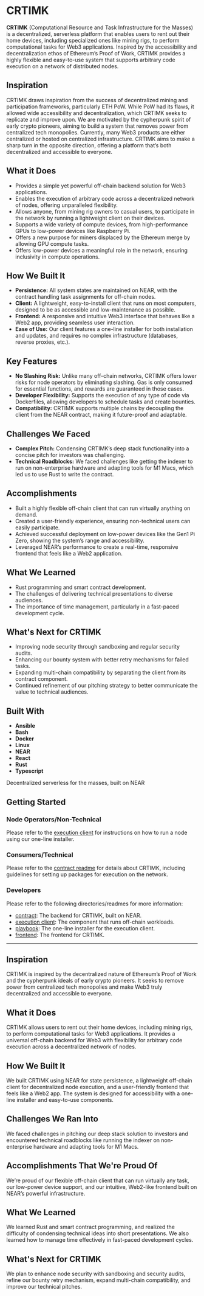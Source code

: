 
# CRTIMK

**CRTIMK** (Computational Resource and Task Infrastructure for the Masses) is a decentralized, serverless platform that enables users to rent out their home devices, including specialized ones like mining rigs, to perform computational tasks for Web3 applications. Inspired by the accessibility and decentralization ethos of Ethereum’s Proof of Work, CRTIMK provides a highly flexible and easy-to-use system that supports arbitrary code execution on a network of distributed nodes.

## Inspiration

CRTIMK draws inspiration from the success of decentralized mining and participation frameworks, particularly ETH PoW. While PoW had its flaws, it allowed wide accessibility and decentralization, which CRTIMK seeks to replicate and improve upon. We are motivated by the cypherpunk spirit of early crypto pioneers, aiming to build a system that removes power from centralized tech monopolies. Currently, many Web3 products are either centralized or hosted on centralized infrastructure. CRTIMK aims to make a sharp turn in the opposite direction, offering a platform that’s both decentralized and accessible to everyone.

## What it Does

- Provides a simple yet powerful off-chain backend solution for Web3 applications.
- Enables the execution of arbitrary code across a decentralized network of nodes, offering unparalleled flexibility.
- Allows anyone, from mining rig owners to casual users, to participate in the network by running a lightweight client on their devices.
- Supports a wide variety of compute devices, from high-performance GPUs to low-power devices like Raspberry Pi.
- Offers a new purpose for miners displaced by the Ethereum merge by allowing GPU compute tasks.
- Offers low-power devices a meaningful role in the network, ensuring inclusivity in compute operations.

## How We Built It

- **Persistence:** All system states are maintained on NEAR, with the contract handling task assignments for off-chain nodes.
- **Client:** A lightweight, easy-to-install client that runs on most computers, designed to be as accessible and low-maintenance as possible.
- **Frontend:** A responsive and intuitive Web3 interface that behaves like a Web2 app, providing seamless user interaction.
- **Ease of Use:** Our client features a one-line installer for both installation and updates, and requires no complex infrastructure (databases, reverse proxies, etc.).

## Key Features

- **No Slashing Risk:** Unlike many off-chain networks, CRTIMK offers lower risks for node operators by eliminating slashing. Gas is only consumed for essential functions, and rewards are guaranteed in those cases.
- **Developer Flexibility:** Supports the execution of any type of code via Dockerfiles, allowing developers to schedule tasks and create bounties.
- **Compatibility:** CRTIMK supports multiple chains by decoupling the client from the NEAR contract, making it future-proof and adaptable.

## Challenges We Faced

- **Complex Pitch:** Condensing CRTIMK’s deep stack functionality into a concise pitch for investors was challenging.
- **Technical Roadblocks:** We faced challenges like getting the indexer to run on non-enterprise hardware and adapting tools for M1 Macs, which led us to use Rust to write the contract.
  
## Accomplishments

- Built a highly flexible off-chain client that can run virtually anything on demand.
- Created a user-friendly experience, ensuring non-technical users can easily participate.
- Achieved successful deployment on low-power devices like the Gen1 Pi Zero, showing the system’s range and accessibility.
- Leveraged NEAR’s performance to create a real-time, responsive frontend that feels like a Web2 application.

## What We Learned

- Rust programming and smart contract development.
- The challenges of delivering technical presentations to diverse audiences.
- The importance of time management, particularly in a fast-paced development cycle.

## What's Next for CRTIMK

- Improving node security through sandboxing and regular security audits.
- Enhancing our bounty system with better retry mechanisms for failed tasks.
- Expanding multi-chain compatibility by separating the client from its contract component.
- Continued refinement of our pitching strategy to better communicate the value to technical audiences.

## Built With

- **Ansible**
- **Bash**
- **Docker**
- **Linux**
- **NEAR**
- **React**
- **Rust**
- **Typescript**


Decentralized serverless for the masses, built on NEAR


## Getting Started

### Node Operators/Non-Technical
Please refer to the [execution client](../execution-client/README.md) for instructions on how to run a node using our one-line installer.

### Consumers/Technical
Please refer to the [contract readme](./contract/README.md) for details about CRTIMK, including guidelines for setting up packages for execution on the network.

### Developers
Please refer to the following directories/readmes for more information:
- [contract](../contract/README.md): The backend for CRTIMK, built on NEAR.
- [execution client](../execution-client/README.md): The component that runs off-chain workloads.
- [playbook](../playbook/README.md): The one-line installer for the execution client.
- [frontend](../frontend): The frontend for CRTIMK.

---

## Inspiration
CRTIMK is inspired by the decentralized nature of Ethereum’s Proof of Work and the cypherpunk ideals of early crypto pioneers. It seeks to remove power from centralized tech monopolies and make Web3 truly decentralized and accessible to everyone.

## What it Does
CRTIMK allows users to rent out their home devices, including mining rigs, to perform computational tasks for Web3 applications. It provides a universal off-chain backend for Web3 with flexibility for arbitrary code execution across a decentralized network of nodes.

## How We Built It
We built CRTIMK using NEAR for state persistence, a lightweight off-chain client for decentralized node execution, and a user-friendly frontend that feels like a Web2 app. The system is designed for accessibility with a one-line installer and easy-to-use components.

## Challenges We Ran Into
We faced challenges in pitching our deep stack solution to investors and encountered technical roadblocks like running the indexer on non-enterprise hardware and adapting tools for M1 Macs.

## Accomplishments That We're Proud Of
We’re proud of our flexible off-chain client that can run virtually any task, our low-power device support, and our intuitive, Web2-like frontend built on NEAR’s powerful infrastructure.

## What We Learned
We learned Rust and smart contract programming, and realized the difficulty of condensing technical ideas into short presentations. We also learned how to manage time effectively in fast-paced development cycles.

## What's Next for CRTIMK
We plan to enhance node security with sandboxing and security audits, refine our bounty retry mechanism, expand multi-chain compatibility, and improve our technical pitches.